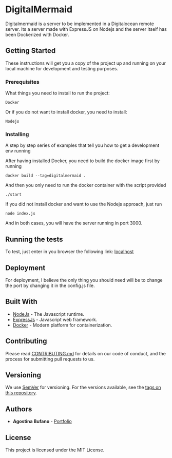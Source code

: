 # DigitalMermaid

Digitalmermaid is a server to be implemented in a Digitalocean remote server. Its a server made with ExpressJS on Nodejs and the server itself has been Dockerized with Docker.

## Getting Started

These instructions will get you a copy of the project up and running on your local machine for development and testing purposes.

### Prerequisites

What things you need to install to run the project:

```
Docker
```

Or if you do not want to install docker, you need to install:

```
Nodejs
```

### Installing

A step by step series of examples that tell you how to get a development env running

After having installed Docker, you need to build the docker image first by running

```
docker build --tag=digitalmermaid .
```

And then you only need to run the docker container with the script provided

```
./start
```

If you did not install docker and want to use the Nodejs approach, just run

```
node index.js
```

And in both cases, you will have the server running in port 3000.

## Running the tests

To test, just enter in you browser the following link: [localhost](http://localhost:3000)

## Deployment

For deployment, I believe the only thing you should need will be to change the port by changing it in the config.js file.

## Built With

* [NodeJs](https://nodejs.org/) - The Javascript runtime.
* [ExpressJs](https://expressjs.com/) - Javascript web framework.
* [Docker](https://www.docker.com/) - Modern platform for containerization.

## Contributing

Please read [CONTRIBUTING.md](https://gist.github.com/PurpleBooth/b24679402957c63ec426) for details on our code of conduct, and the process for submitting pull requests to us.

## Versioning

We use [SemVer](http://semver.org/) for versioning. For the versions available, see the [tags on this repository](https://github.com/your/project/tags). 

## Authors

* **Agostina Bufano** - [Portfolio](http://agostinabufano.com/)

## License

This project is licensed under the MIT License.
